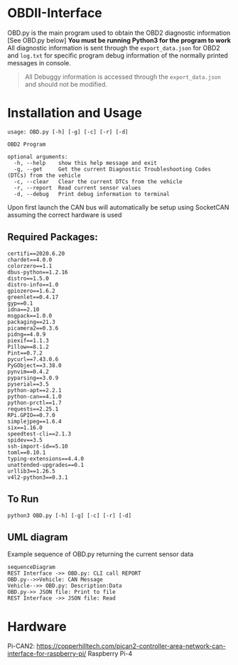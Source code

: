 ﻿# OBDII-Interface

OBD.py is the main program used to obtain the OBD2 diagnostic information [See OBD.py below]
**You must be running Python3 for the program to work**
All diagnostic information is sent through the `export_data.json` for OBD2 and `log.txt` for specific program debug information of the normally printed messages in console. 

> All Debuggy information is accessed through the `export_data.json` and
> should not be modified.

# Installation and Usage

    usage: OBD.py [-h] [-g] [-c] [-r] [-d]
    
    OBD2 Program
    
    optional arguments:
      -h, --help    show this help message and exit
      -g, --get     Get the current Diagnostic Troubleshooting Codes (DTCs) from the vehicle
      -c, --clear   Clear the current DTCs from the vehicle
      -r, --report  Read current sensor values
      -d, --debug   Print debug information to terminal

Upon first launch the CAN bus will automatically be setup using SocketCAN assuming the correct hardware is used

## Required Packages:

    certifi==2020.6.20
    chardet==4.0.0
    colorzero==1.1
    dbus-python==1.2.16
    distro==1.5.0
    distro-info==1.0
    gpiozero==1.6.2
    greenlet==0.4.17
    gyp==0.1
    idna==2.10
    msgpack==1.0.0
    packaging==21.3
    picamera2==0.3.6
    pidng==4.0.9
    piexif==1.1.3
    Pillow==8.1.2
    Pint==0.7.2
    pycurl==7.43.0.6
    PyGObject==3.38.0
    pynvim==0.4.2
    pyparsing==3.0.9
    pyserial==3.5
    python-apt==2.2.1
    python-can==4.1.0
    python-prctl==1.7
    requests==2.25.1
    RPi.GPIO==0.7.0
    simplejpeg==1.6.4
    six==1.16.0
    speedtest-cli==2.1.3
    spidev==3.5
    ssh-import-id==5.10
    toml==0.10.1
    typing-extensions==4.4.0
    unattended-upgrades==0.1
    urllib3==1.26.5
    v4l2-python3==0.3.1

## To Run

    python3 OBD.py [-h] [-g] [-c] [-r] [-d]





## UML diagram
Example sequence of OBD.py returning the current sensor data
```mermaid
sequenceDiagram
REST Interface ->> OBD.py: CLI call REPORT
OBD.py-->>Vehicle: CAN Message
Vehicle-->> OBD.py: Description:Data
OBD.py->> JSON file: Print to file
REST Interface ->> JSON file: Read
```

# Hardware
Pi-CAN2: https://copperhilltech.com/pican2-controller-area-network-can-interface-for-raspberry-pi/
Raspberry Pi-4
